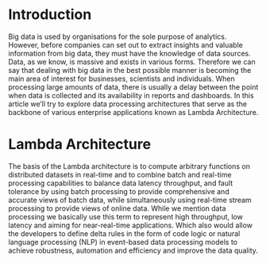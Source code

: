 # Introduction

Big data is used by organisations for the sole purpose of analytics. However, before companies can set out to extract insights and valuable information from big data, they must have the knowledge of data sources. Data, as we know, is massive and exists in various forms. Therefore we can say that dealing with big data in the best possible manner is becoming the main area of interest for businesses, scientists and individuals. When processing large amounts of data, there is usually a delay between the point when data is collected and its availability in reports and dashboards. In this article we’ll try to explore data processing architectures that serve as the backbone of various enterprise applications known as Lambda Architecture.

# Lambda Architecture

The basis of the Lambda architecture is to compute arbitrary functions on distributed datasets in real-time and to combine batch and real-time processing capabilities to balance data latency throughput, and fault tolerance by using batch processing to provide comprehensive and accurate views of batch data, while simultaneously using real-time stream processing to provide views of online data.
While we mention data processing we basically use this term to represent high throughput, low latency and aiming for near-real-time applications.
Which also would allow the developers to define delta rules in the form of code logic or natural language processing (NLP) in event-based data processing models to achieve robustness, automation and efficiency and improve the data quality.

<!--stackedit_data:
eyJoaXN0b3J5IjpbODE0NTM3NjIsLTUzMjAyMzQzOCwtMzA5MT
IzMDU2LDQ0MzA0NDU2NSwtMjUyNTk3MDE2XX0=
-->